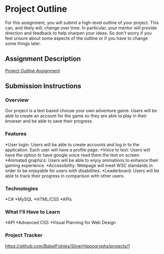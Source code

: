 # Project Outline
For this assignment, you will submit a high-level outline of your project. This can, and likely will, change over time. In particular, your mentor will provide direction and feedback to help sharpen your ideas. So don't worry if you feel unsure about some aspects of the outline or if you have to change some things later.

## Assignment Description
[Project Outline Assignment](https://education.launchcode.org/liftoff/modules/assignments/project-outline)

## Submission Instructions

### Overview
Our project is a text based choose your own adventure game. Users will be able to create an account for the game so they are able to play in their browser and be able to save their progress. 

### Features
*User login: Users will be able to create accounts and log in to the application. Each user will have a profile page.
*Voice to text: Users will have the option to have google voice read them the text on screen.
*Animated graphics: Users will be able to enjoy animations to enhance their gaming experience.
*Accessibility: Webpage will meet W3C standards in order to be enjoyable for users with disabilities. 
*Leaderboard: Users will be able to track their progress in comparison with other users. 

### Technologies
*C#
*MySQL
*HTML/CSS
*APIs

### What I'll Have to Learn
*API
*Advanced CSS
*Visual Planning for Web Design

### Project Tracker
https://github.com/BabelFishies/SilverHippogryphs/projects/1
